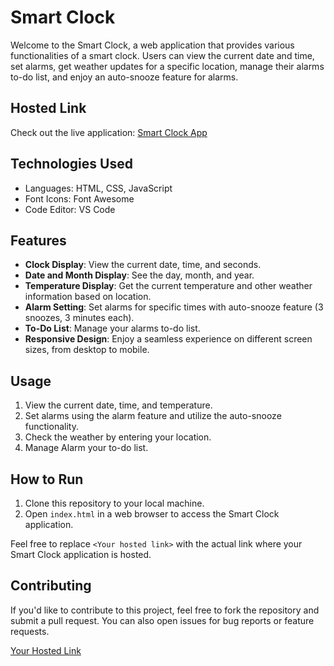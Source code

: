 # Smart Clock

Welcome to the Smart Clock, a web application that provides various functionalities of a smart clock. Users can view the current date and time, set alarms, get weather updates for a specific location, manage their alarms to-do list, and enjoy an auto-snooze feature for alarms.

## Hosted Link

Check out the live application: [Smart Clock App](smartclockbyme.netlify.app)

## Technologies Used

- Languages: HTML, CSS, JavaScript
- Font Icons: Font Awesome
- Code Editor: VS Code

## Features

- **Clock Display**: View the current date, time, and seconds.
- **Date and Month Display**: See the day, month, and year.
- **Temperature Display**: Get the current temperature and other weather information based on location.
- **Alarm Setting**: Set alarms for specific times with auto-snooze feature (3 snoozes, 3 minutes each).
- **To-Do List**: Manage your alarms to-do list.
- **Responsive Design**: Enjoy a seamless experience on different screen sizes, from desktop to mobile.

## Usage

1. View the current date, time, and temperature.
2. Set alarms using the alarm feature and utilize the auto-snooze functionality.
3. Check the weather by entering your location.
4. Manage Alarm your to-do list.

## How to Run

1. Clone this repository to your local machine.
2. Open `index.html` in a web browser to access the Smart Clock application.

Feel free to replace `<Your hosted link>` with the actual link where your Smart Clock application is hosted.

## Contributing

If you'd like to contribute to this project, feel free to fork the repository and submit a pull request. You can also open issues for bug reports or feature requests.

[Your Hosted Link](<Your hosted link>)
